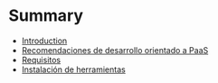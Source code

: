# Summary

* [Introduction](README.md)
* [Recomendaciones de desarrollo orientado a PaaS]()
* [Requisitos]()
* [Instalación de herramientas]()

